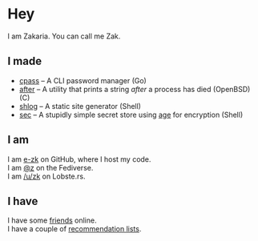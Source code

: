 # Hey

I am Zakaria. You can call me Zak.

## I made

 * [cpass](https://github.com/e-zk/cpass) &ndash; A CLI password manager (Go)
 * [after](https://github.com/e-zk/after "genius name, right?") &ndash; A utility that prints a string _after_ a process has died (OpenBSD) \(C\)
 * [shlog](https://github.com/e-zk/shlog) &ndash; A static site generator (Shell)
 * [sec](https://github.com/e-zk/sec) &ndash; A stupidly simple secret store using [age](https://age-encryption.org/) for encryption (Shell)

## I am

I am [e-zk](https://github.com/e-zk/) on GitHub, where I host my code.  
I am
<a rel="me" href="https://cdrom.tokyo/z" title="pleroma is better than mastodon">@z</a>
on the Fediverse.  
I am [/u/zk](https://lobste.rs/u/zk "it's definitely better than hn") on Lobste.rs.  

## I have

I have some [friends](/friends.html "aka people i stalk aroud the web") online.  
I have a couple of [recommendation lists](/lists/ "i recommend you check them out").